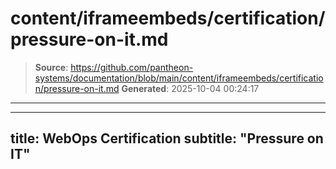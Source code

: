 # content/iframeembeds/certification/pressure-on-it.md

> **Source**: https://github.com/pantheon-systems/documentation/blob/main/content/iframeembeds/certification/pressure-on-it.md
> **Generated**: 2025-10-04 00:24:17

---

---
title: WebOps Certification
subtitle: "Pressure on IT"
---

<Partial file="certification-guide/pressure-on-it.md" />
